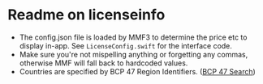 # Readme on licenseinfo

- The config.json file is loaded by MMF3 to determine the price etc to display in-app. See `LicenseConfig.swift` for the interface code.
- Make sure you're not mispelling anything or forgetting any commas, otherwise MMF will fall back to hardcoded values.
- Countries are specified by BCP 47 Region Identifiers. ([BCP 47 Search](https://www.techonthenet.com/js/language_tags.php))
